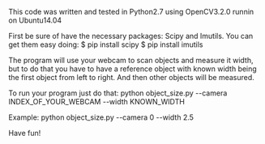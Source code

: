This code was written and tested in Python2.7 using OpenCV3.2.0 runnin on Ubuntu14.04

First be sure of have the necessary packages: Scipy and Imutils.
You can get them easy doing:
$ pip install scipy
$ pip install imutils

The program will use your webcam to scan objects and measure it width, but to do that you have to have a reference object with known width being the first object from left to right. And then other objects will be measured.

To run your program just do that:
python object_size.py --camera INDEX_OF_YOUR_WEBCAM --width KNOWN_WIDTH

Example:
python object_size.py --camera 0 --width 2.5

Have fun!

